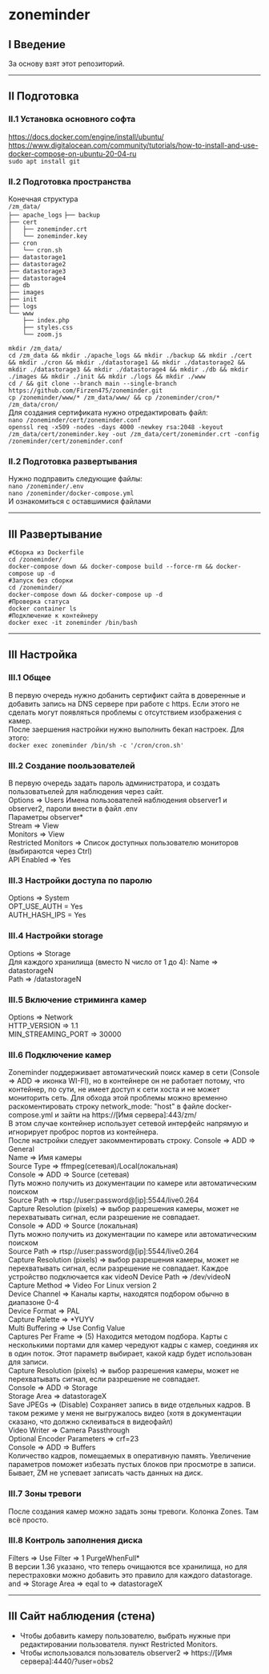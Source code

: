 # zoneminder  
## I Введение  
За основу взят этот репозиторий.  
  
***  
  
## II Подготовка  
### II.1 Установка основного софта  
https://docs.docker.com/engine/install/ubuntu/  
https://www.digitalocean.com/community/tutorials/how-to-install-and-use-docker-compose-on-ubuntu-20-04-ru  
`sudo apt install git`  
  
### II.2 Подготовка пространства  
Конечная структура  
`/zm_data/`  
`├── apache_logs` 
`├── backup`  
`├── cert`  
`│   ├── zoneminder.crt`  
`│   └── zoneminder.key`  
`├── cron`  
`│   └── cron.sh`  
`├── datastorage1`  
`├── datastorage2`  
`├── datastorage3`  
`├── datastorage4`  
`├── db`  
`├── images`  
`├── init`  
`├── logs`  
`└── www`  
`    ├── index.php`  
`    ├── styles.css`  
`    └── zoom.js`  
  
`mkdir /zm_data/`  
`cd /zm_data && mkdir ./apache_logs && mkdir ./backup && mkdir ./cert && mkdir ./cron && mkdir ./datastorage1 && mkdir ./datastorage2 && mkdir ./datastorage3 && mkdir ./datastorage4 && mkdir ./db && mkdir ./images && mkdir ./init && mkdir ./logs && mkdir ./www`  
`cd / && git clone --branch main --single-branch https://github.com/Firzen475/zoneminder.git`  
`cp /zoneminder/www/* /zm_data/www/ && cp /zoneminder/cron/* /zm_data/cron/`  
Для создания сертификата нужно отредактировать файл:  
`nano /zoneminder/cert/zoneminder.conf`  
`openssl req -x509 -nodes -days 4000 -newkey rsa:2048 -keyout /zm_data/cert/zoneminder.key -out /zm_data/cert/zoneminder.crt -config /zoneminder/cert/zoneminder.conf`  
  
### II.2 Подготовка развертывания  
Нужно подправить следующие файлы:  
`nano /zoneminder/.env`  
`nano /zoneminder/docker-compose.yml`  
И ознакомиться с оставшимися файлами  
  
***  

## III Развертывание  
`#Сборка из Dockerfile`  
`cd /zoneminder/`  
`docker-compose down && docker-compose build --force-rm && docker-compose up -d`  
`#Запуск без сборки`  
`cd /zoneminder/`  
`docker-compose down && docker-compose up -d`  
`#Проверка статуса`  
`docker container ls`  
`#Подключение к контейнеру`  
`docker exec -it zoneminder /bin/bash`  
  
***
  
## III Настройка    
  
### III.1 Общее  
В первую очередь нужно добанить сертификт сайта в доверенные и добавить запись на DNS сервере при работе с https. Если этого не сделать могут появляться проблемы с отсутствием изображения с камер.  
После заершения настройки нужно выполнить бекап настроек. Для этого:  
`docker exec zoneminder /bin/sh -c '/cron/cron.sh'`
### III.2 Создание поользователей  
В первую очередь задать пароль администратора, и создать пользоватьелей для наблюдения через сайт.  
Options => Users
Имена пользователей наблюдения observer1 и observer2, пароли внести в файл .env  
Параметры observer*  
Stream => View  
Monitors => View  
Restricted Monitors => Список доступных пользователю мониторов (выбираются через Ctrl)  
API Enabled => Yes  
  
### III.3 Настройки доступа по паролю  
Options => System  
OPT_USE_AUTH = Yes  
AUTH_HASH_IPS = Yes  

### III.4 Настройки storage  
Options => Storage  
Для каждого хранилища (вместо N число от 1 до 4):
Name => datastorageN  
Path => /datastorageN  
  
### III.5 Включение стриминга камер  
Options => Network  
HTTP_VERSION => 1.1  
MIN_STREAMING_PORT => 30000
  
### III.6 Подключение камер  
Zoneminder поддерживает автоматический поиск камер в сети (Console => ADD => иконка WI-FI), но в контейнере он не работает потому, что контейнер, по сути, не имеет доступ к сети хоста и не может мониторить сеть. Для обхода этой проблемы можно временно раскоментировать строку network_mode: "host" в файле docker-compose.yml и зайти на https://[Имя сервера]:443/zm/  
В этом случае контейнер использует сетевой интерфейс напрямую и игнорирует проброс портов из контейнера.  
После настройки следует закомментировать строку.
Console => ADD => General  
Name => Имя камеры  
Source Type => ffmpeg(сетевая)/Local(локальная)  
Console => ADD => Source (сетевая)  
Путь можно получить из документации по камере или автоматическим поиском  
Source Path => rtsp://user:password@[ip]:5544/live0.264  
Capture Resolution (pixels) => выбор разрешения камеры, может не перехватывать сигнал, если разрешение не совпадает.  
Console => ADD => Source (локальная)  
Путь можно получить из документации по камере или автоматическим поиском  
Source Path => rtsp://user:password@[ip]:5544/live0.264  
Capture Resolution (pixels) => выбор разрешения камеры, может не перехватывать сигнал, если разрешение не совпадает.
Каждое устройство подключается как videoN
Device Path => /dev/videoN  
Capture Method => Video For Linux version 2  
Device Channel => Каналы карты, находятся подбором обычно в диапазоне 0-4  
Device Format => PAL  
Capture Palette => *YUYV  
Multi Buffering => Use Config Value  
Captures Per Frame => (5) Находится методом подбора. Карты с несколькими портами для камер чередуют кадры с камер, соединяя их в один поток. Этот параметр выбирает, какой кадр будет использован для записи.  
Capture Resolution (pixels) => выбор разрешения камеры, может не перехватывать сигнал, если разрешение не совпадает.  
Console => ADD => Storage  
Storage Area => datastorageX  
Save JPEGs => (Disable) Сохраняет запись в виде отдельных кадров. В таком режиме у меня не выгружалось видео (хотя в документации сказано, что должно склеиваться в видеофайл)  
Video Writer => Camera Passthrough  
Optional Encoder Parameters => crf=23  
Console => ADD => Buffers  
Количество кадров, помещаемых в оперативную память. Увеличение параметров поможет избезать пустых блоков при просмотре в записи. Бывает, ZM не успевает записать часть данных на диск.  
  
### III.7 Зоны тревоги
После создания камер можно задать зоны тревоги. Колонка Zones. Там всё просто.

### III.8 Контроль заполнения диска  
Filters => Use Filter => 1 PurgeWhenFull*  
В версии 1.36 указано, что теперь очищаются все хранилища, но для перестраховки можно добавить это правило для каждого datastorage.  
and => Storage Area => eqal to => datastorageX  
  
***
  
## III Сайт наблюдения (стена)  
- Чтобы добавить камеру пользователю, выбрать нужные при редактировании пользователя. пункт Restricted Monitors.
- Чтобы использовался пользователь observer2 => https://[Имя сервера]:4440/?user=obs2



